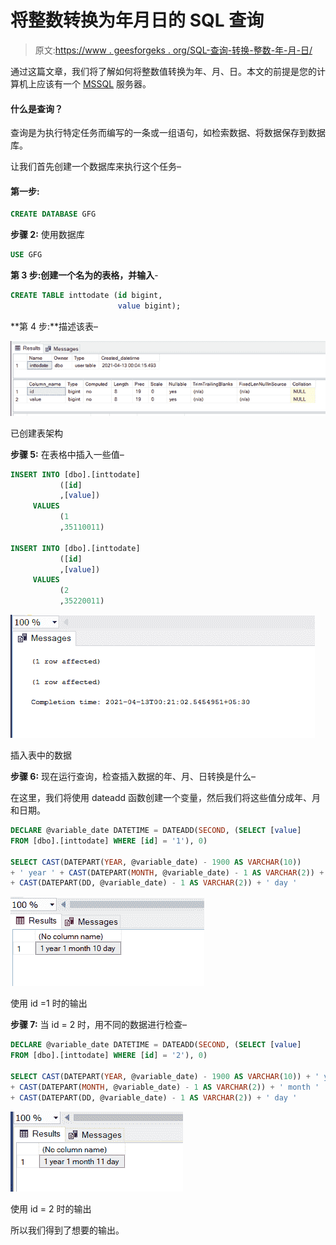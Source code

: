 # 将整数转换为年月日的 SQL 查询

> 原文:[https://www . geesforgeks . org/SQL-查询-转换-整数-年-月-日/](https://www.geeksforgeeks.org/sql-query-to-convert-an-integer-to-year-month-and-days/)

通过这篇文章，我们将了解如何将整数值转换为年、月、日。本文的前提是您的计算机上应该有一个 [MSSQL](https://www.microsoft.com/en-in/sql-server/sql-server-downloads) 服务器。

#### 什么是查询？

查询是为执行特定任务而编写的一条或一组语句，如检索数据、将数据保存到数据库。

让我们首先创建一个数据库来执行这个任务–

#### 第一步:

```sql
CREATE DATABASE GFG
```

**步骤 2:** 使用数据库

```sql
USE GFG
```

**第 3 步:**创建一个名为**的表格，并输入**-

```sql
CREATE TABLE inttodate (id bigint,
                        value bigint);
```

**第 4 步:**描述该表–

![](img/09e6815842397a180ba84e41ddef2006.png)

已创建表架构

**步骤 5:** 在表格中插入一些值–

```sql
INSERT INTO [dbo].[inttodate]
           ([id]
           ,[value])
     VALUES
           (1
           ,35110011)

INSERT INTO [dbo].[inttodate]
           ([id]
           ,[value])
     VALUES
           (2
           ,35220011)
```

![](img/152ba9b110a80e99360aee0cf092e252.png)

插入表中的数据

**步骤 6:** 现在运行查询，检查插入数据的年、月、日转换是什么–

在这里，我们将使用 dateadd 函数创建一个变量，然后我们将这些值分成年、月和日期。

```sql
DECLARE @variable_date DATETIME = DATEADD(SECOND, (SELECT [value]
FROM [dbo].[inttodate] WHERE [id] = '1'), 0)

SELECT CAST(DATEPART(YEAR, @variable_date) - 1900 AS VARCHAR(10)) 
+ ' year ' + CAST(DATEPART(MONTH, @variable_date) - 1 AS VARCHAR(2)) + ' month '
+ CAST(DATEPART(DD, @variable_date) - 1 AS VARCHAR(2)) + ' day '
```

![](img/46877dc1a17c736856f6a1451ed5eb82.png)

使用 id =1 时的输出

**步骤 7:** 当 id = 2 时，用不同的数据进行检查–

```sql
DECLARE @variable_date DATETIME = DATEADD(SECOND, (SELECT [value]
FROM [dbo].[inttodate] WHERE [id] = '2'), 0)

SELECT CAST(DATEPART(YEAR, @variable_date) - 1900 AS VARCHAR(10)) + ' year ' 
+ CAST(DATEPART(MONTH, @variable_date) - 1 AS VARCHAR(2)) + ' month '
+ CAST(DATEPART(DD, @variable_date) - 1 AS VARCHAR(2)) + ' day '
```

![](img/b3c9c9b08e49f7f22f5798fa93b06498.png)

使用 id = 2 时的输出

所以我们得到了想要的输出。